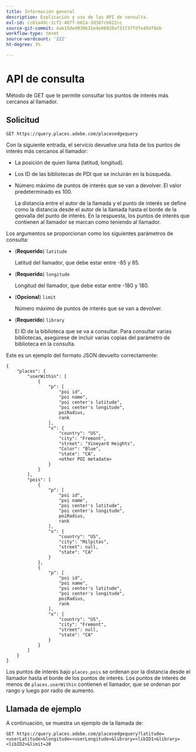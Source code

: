 ```yaml
---
title: Información general
description: Explicación y uso de las API de consulta.
exl-id: cc61a49c-1cf2-407f-b81a-3d38fcb622cc
source-git-commit: 4ab15ded930b31e4e06920af31f37fdfe45df8eb
workflow-type: tm+mt
source-wordcount: '222'
ht-degree: 3%

---
```


# API de consulta

Método de GET que le permite consultar los puntos de interés más cercanos al llamador.

## Solicitud

```text
GET https://query.places.adobe.com/placesedgequery
```

Con la siguiente entrada, el servicio devuelve una lista de los puntos de interés más cercanos al llamador:

* La posición de quien llama (latitud, longitud).
* Los ID de las bibliotecas de PDI que se incluirán en la búsqueda.
* Número máximo de puntos de interés que se van a devolver.  El valor predeterminado es 100.

  La distancia entre el autor de la llamada y el punto de interés se define como la distancia desde el autor de la llamada hasta el borde de la geovalla del punto de interés. En la respuesta, los puntos de interés que contienen al llamador se marcan como teniendo al llamador.

Los argumentos se proporcionan como los siguientes parámetros de consulta:

* (**Requerido**) `latitude`

  Latitud del llamador, que debe estar entre -85 y 85.
* (**Requerido**) `longitude`

  Longitud del llamador, que debe estar entre -180 y 180.

* (**Opcional**) `limit`

  Número máximo de puntos de interés que se van a devolver.

* (**Requerido**) `library`

  El ID de la biblioteca que se va a consultar. Para consultar varias bibliotecas, asegúrese de incluir varias copias del parámetro de biblioteca en la consulta.

Este es un ejemplo del formato JSON devuelto correctamente:

```markup
{
    "places": {
        "userWithin": [
            {
                "p": [
                    "poi id",
                    "poi name",
                    "poi center's latitude",
                    "poi center's longitude",
                    poiRadius,
                    rank
                ],
                "x": {
                    "country": "US",
                    "city": "Fremont",
                    "street": "Vineyard Heights",
                    "Color": "Blue",
                    "state": "CA",
                    <other POI metadata>
                }
            }
        ],
        "pois": [
            {
                "p": [
                    "poi id",
                    "poi name",
                    "poi center's latitude",
                    "poi center's longitude",
                    poiRadius,
                    rank
                ],
                "x": {
                    "country": "US",
                    "city": "Milpitas",
                    "street": null,
                    "state": "CA"
                }
            },
            {
                "p": [
                    "poi id",
                    "poi name",
                    "poi center's latitude",
                    "poi center's longitude",
                    poiRadius,
                    rank
                ],
                "x": {
                    "country": "US",
                    "city": "Fremont",
                    "street": null,
                    "state": "CA"
                }
            }
        ]
    }
}
```

Los puntos de interés bajo `places.pois` se ordenan por la distancia desde el llamador hasta el borde de los puntos de interés. Los puntos de interés de menos de `places.userWithin` contienen el llamador, que se ordenan por rango y luego por radio de aumento.

## Llamada de ejemplo

A continuación, se muestra un ejemplo de la llamada de:

```text
GET https://query.places.adobe.com/placesedgequery?latitude=<userLatitude>&longitude=<userLongitude>&library=<libID1>&library=<libID2>&limit=20
```
